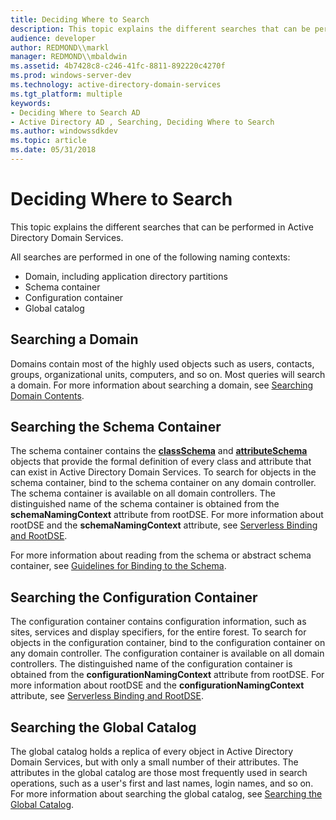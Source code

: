 ```yaml
---
title: Deciding Where to Search
description: This topic explains the different searches that can be performed in Active Directory Domain Services.
audience: developer
author: REDMOND\\markl
manager: REDMOND\\mbaldwin
ms.assetid: 4b7428c8-c246-41fc-8811-892220c4270f
ms.prod: windows-server-dev
ms.technology: active-directory-domain-services
ms.tgt_platform: multiple
keywords:
- Deciding Where to Search AD
- Active Directory AD , Searching, Deciding Where to Search
ms.author: windowssdkdev
ms.topic: article
ms.date: 05/31/2018
---
```


# Deciding Where to Search

This topic explains the different searches that can be performed in Active Directory Domain Services.

All searches are performed in one of the following naming contexts:

-   Domain, including application directory partitions
-   Schema container
-   Configuration container
-   Global catalog

## Searching a Domain

Domains contain most of the highly used objects such as users, contacts, groups, organizational units, computers, and so on. Most queries will search a domain. For more information about searching a domain, see [Searching Domain Contents](searching-domain-contents.md).

## Searching the Schema Container

The schema container contains the [**classSchema**](https://msdn.microsoft.com/library/ms680982) and [**attributeSchema**](https://msdn.microsoft.com/library/ms680969) objects that provide the formal definition of every class and attribute that can exist in Active Directory Domain Services. To search for objects in the schema container, bind to the schema container on any domain controller. The schema container is available on all domain controllers. The distinguished name of the schema container is obtained from the **schemaNamingContext** attribute from rootDSE. For more information about rootDSE and the **schemaNamingContext** attribute, see [Serverless Binding and RootDSE](serverless-binding-and-rootdse.md).

For more information about reading from the schema or abstract schema container, see [Guidelines for Binding to the Schema](guidelines-for-binding-to-the-schema.md).

## Searching the Configuration Container

The configuration container contains configuration information, such as sites, services and display specifiers, for the entire forest. To search for objects in the configuration container, bind to the configuration container on any domain controller. The configuration container is available on all domain controllers. The distinguished name of the configuration container is obtained from the **configurationNamingContext** attribute from rootDSE. For more information about rootDSE and the **configurationNamingContext** attribute, see [Serverless Binding and RootDSE](serverless-binding-and-rootdse.md).

## Searching the Global Catalog

The global catalog holds a replica of every object in Active Directory Domain Services, but with only a small number of their attributes. The attributes in the global catalog are those most frequently used in search operations, such as a user's first and last names, login names, and so on. For more information about searching the global catalog, see [Searching the Global Catalog](searching-global-catalog-contents.md).

 

 




